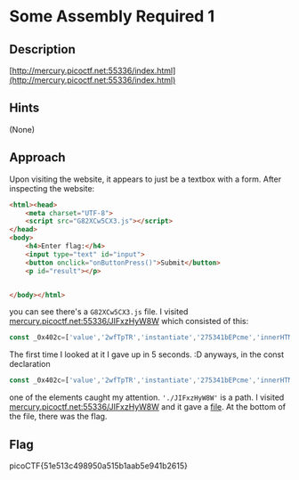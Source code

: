 # Some Assembly Required 1

## Description

[http://mercury.picoctf.net:55336/index.html](http://mercury.picoctf.net:55336/index.html)

## Hints

(None)

## Approach

Upon visiting the website, it appears to just be a textbox with a form. After inspecting the website:

```html
<html><head>
    <meta charset="UTF-8">
    <script src="G82XCw5CX3.js"></script>
</head>
<body>
    <h4>Enter flag:</h4>
    <input type="text" id="input">
    <button onclick="onButtonPress()">Submit</button>
    <p id="result"></p>


</body></html>
```

you can see there's a `G82XCw5CX3.js` file. I visited [mercury.picoctf.net:55336/JIFxzHyW8W](mercury.picoctf.net:55336/JIFxzHyW8W) which consisted of this:

```js
const _0x402c=['value','2wfTpTR','instantiate','275341bEPcme','innerHTML','1195047NznhZg','1qfevql','input','1699808QuoWhA','Correct!','check_flag','Incorrect!','./JIFxzHyW8W','23SMpAuA','802698XOMSrr','charCodeAt','474547vVoGDO','getElementById','instance','copy_char','43591XxcWUl','504454llVtzW','arrayBuffer','2NIQmVj','result'];const _0x4e0e=function(_0x553839,_0x53c021){_0x553839=_0x553839-0x1d6;let _0x402c6f=_0x402c[_0x553839];return _0x402c6f;};(function(_0x76dd13,_0x3dfcae){const _0x371ac6=_0x4e0e;while(!![]){try{const _0x478583=-parseInt(_0x371ac6(0x1eb))+parseInt(_0x371ac6(0x1ed))+-parseInt(_0x371ac6(0x1db))*-parseInt(_0x371ac6(0x1d9))+-parseInt(_0x371ac6(0x1e2))*-parseInt(_0x371ac6(0x1e3))+-parseInt(_0x371ac6(0x1de))*parseInt(_0x371ac6(0x1e0))+parseInt(_0x371ac6(0x1d8))*parseInt(_0x371ac6(0x1ea))+-parseInt(_0x371ac6(0x1e5));if(_0x478583===_0x3dfcae)break;else _0x76dd13['push'](_0x76dd13['shift']());}catch(_0x41d31a){_0x76dd13['push'](_0x76dd13['shift']());}}}(_0x402c,0x994c3));let exports;(async()=>{const _0x48c3be=_0x4e0e;let _0x5f0229=await fetch(_0x48c3be(0x1e9)),_0x1d99e9=await WebAssembly[_0x48c3be(0x1df)](await _0x5f0229[_0x48c3be(0x1da)]()),_0x1f8628=_0x1d99e9[_0x48c3be(0x1d6)];exports=_0x1f8628['exports'];})();function onButtonPress(){const _0xa80748=_0x4e0e;let _0x3761f8=document['getElementById'](_0xa80748(0x1e4))[_0xa80748(0x1dd)];for(let _0x16c626=0x0;_0x16c626<_0x3761f8['length'];_0x16c626++){exports[_0xa80748(0x1d7)](_0x3761f8[_0xa80748(0x1ec)](_0x16c626),_0x16c626);}exports['copy_char'](0x0,_0x3761f8['length']),exports[_0xa80748(0x1e7)]()==0x1?document[_0xa80748(0x1ee)](_0xa80748(0x1dc))[_0xa80748(0x1e1)]=_0xa80748(0x1e6):document[_0xa80748(0x1ee)](_0xa80748(0x1dc))[_0xa80748(0x1e1)]=_0xa80748(0x1e8);}
```

The first time I looked at it I gave up in 5 seconds. :D anyways, in the const declaration

```js
const _0x402c=['value','2wfTpTR','instantiate','275341bEPcme','innerHTML','1195047NznhZg','1qfevql','input','1699808QuoWhA','Correct!','check_flag','Incorrect!','./JIFxzHyW8W','23SMpAuA','802698XOMSrr','charCodeAt','474547vVoGDO','getElementById','instance','copy_char','43591XxcWUl','504454llVtzW','arrayBuffer','2NIQmVj','result']
```

one of the elements caught my attention. `'./JIFxzHyW8W'` is a path. I visited [mercury.picoctf.net:55336/JIFxzHyW8W](mercury.picoctf.net:55336/JIFxzHyW8W) and it gave a [file](https://github.com/vivian-dai/PicoCTF2021-Writeup/blob/main/Web%20Exploitation/Some%20Assembly%20Required%201/JIFxzHyW8W). At the bottom of the file, there was the flag.

## Flag

picoCTF{51e513c498950a515b1aab5e941b2615}
